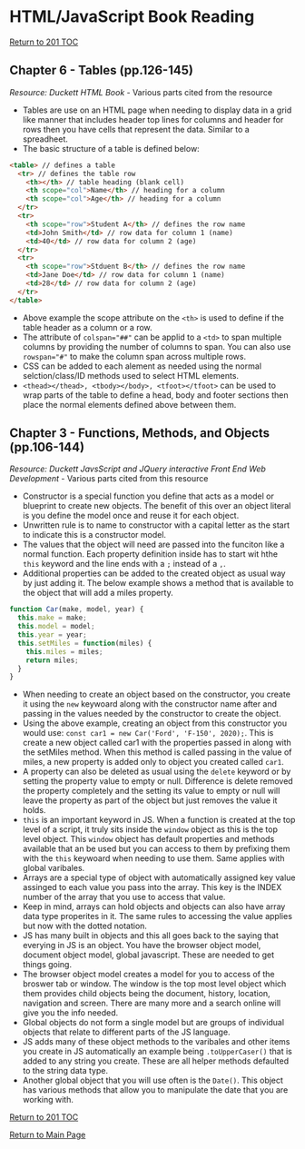 # HTML/JavaScript Book Reading

[Return to 201 TOC](201TOC.md)

## Chapter 6 - Tables (pp.126-145)

*Resource: Duckett HTML Book* - Various parts cited from the resource

- Tables are use on an HTML page when needing to display data in a grid like manner that includes header top lines for columns and header for rows then you have cells that represent the data. Similar to a spreadheet.
- The basic structure of a table is defined below:

```HTML
<table> // defines a table
  <tr> // defines the table row
    <th></th> // table heading (blank cell)
    <th scope="col">Name</th> // heading for a column
    <th scope="col">Age</th> // heading for a column
  </tr>
  <tr>
    <th scope="row">Student A</th> // defines the row name
    <td>John Smith</td> // row data for column 1 (name)
    <td>40</td> // row data for column 2 (age)
  </tr>
  <tr>
    <th scope="row">Stduent B</th> // defines the row name
    <td>Jane Doe</td> // row data for column 1 (name)
    <td>28</td> // row data for column 2 (age)
  </tr>
</table>
```

- Above example the scope attribute on the `<th>` is used to define if the table header as a column or a row.
- The attribute of `colspan="##"` can be applid to a `<td>` to span multiple columns by providing the number of columns to span. You can also use `rowspan="#"` to make the column span across multiple rows.
- CSS can be added to each alement as needed using the normal selction/class/ID methods used to select HTML elements.
- `<thead></thead>, <tbody></body>, <tfoot></tfoot>` can be used to wrap parts of the table to define a head, body and footer sections then place the normal elements defined above between them.

## Chapter 3 - Functions, Methods, and Objects (pp.106-144)

*Resource: Duckett JavsScript and JQuery interactive Front End Web Development* - Various parts cited from this resource

- Constructor is a special function you define that acts as a model or blueprint to create new objects. The benefit of this over an object literal is you define the model once and reuse it for each object.
- Unwritten rule is to name to constructor with a capital letter as the start to indicate this is a constructor model.
- The values that the object will need are passed into the funciton like a normal function. Each property definition inside has to start wit hthe `this` keyword and the line ends with a `;` instead of a `,`.
- Additional properties can be added to the created object as usual way by just adding it. The below example shows a method that is available to the object that will add a miles property.

```javascript
function Car(make, model, year) {
  this.make = make;
  this.model = model;
  this.year = year;
  this.setMiles = function(miles) {
    this.miles = miles;
    return miles;
  }
}
```

- When needing to create an object based on the constructor, you create it using the `new` keywoard along with the constructor name after and passing in the values needed by the constructor to create the object.
- Using the above example, creating an object from this constructor you would use: `const car1 = new Car('Ford', 'F-150', 2020);`. This is create a new object called car1 with the properties passed in along with the setMiles method. When this method is called passing in the value of miles, a new property is added only to object you created called `car1`.
- A property can also be deleted as usual using the `delete` keyword or by setting the property value to empty or null. Difference is delete removed the property completely and the setting its value to empty or null will leave the property as part of the object but just removes the value it holds.
- `this` is an important keyword in JS. When a function is created at the top level of a script, it truly sits inside the `window` object as this is the top level object. This `window` object has default properties and methods available that an be used but you can access to them by prefixing them with the `this` keywoard when needing to use them. Same applies with global varibales.
- Arrays are a special type of object with automatically assigned key value assinged to each value you pass into the array. This key is the INDEX number of the array that you use to access that value.
- Keep in mind, arrays can hold objects and objects can also have array data type properites in it. The same rules to accessing the value applies but now with the dotted notation.
- JS has many built in objects and this all goes back to the saying that everying in JS is an object. You have the browser object model, document object model, global javascript. These are needed to get things going.
- The browser object model creates a model for you to access of the broswer tab or window. The window is the top most level object which them provides child objects being the document, history, location, navigation and screen. There are many more and a search online will give you the info needed.
- Global objects do not form a single model but are groups of individual objects that relate to different parts of the JS language.
- JS adds many of these object methods to the varibales and other items you create in JS automatically an example being `.toUpperCaser()` that is added to any string you create. These are all helper methods defaulted to the string data type.
- Another global object that you will use often is the `Date()`. This object has various methods that allow you to manipulate the date that you are working with.

[Return to 201 TOC](201TOC.md)

[Return to Main Page](../README.md)
